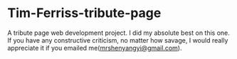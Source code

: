 # Tim-Ferriss-tribute-page
A tribute page web development project. I did my absolute best on this one. If you have any constructive criticism, no matter how savage, I would really appreciate it if you emailed me(mrshenyangyi@gmail.com).
